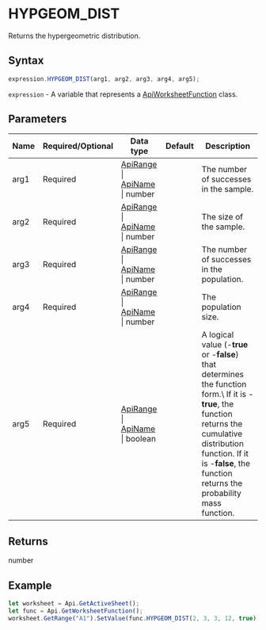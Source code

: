 # HYPGEOM_DIST

Returns the hypergeometric distribution.

## Syntax

```javascript
expression.HYPGEOM_DIST(arg1, arg2, arg3, arg4, arg5);
```

`expression` - A variable that represents a [ApiWorksheetFunction](../ApiWorksheetFunction.md) class.

## Parameters

| **Name** | **Required/Optional** | **Data type** | **Default** | **Description** |
| ------------- | ------------- | ------------- | ------------- | ------------- |
| arg1 | Required | [ApiRange](../../ApiRange/ApiRange.md) \| [ApiName](../../ApiName/ApiName.md) \| number |  | The number of successes in the sample. |
| arg2 | Required | [ApiRange](../../ApiRange/ApiRange.md) \| [ApiName](../../ApiName/ApiName.md) \| number |  | The size of the sample. |
| arg3 | Required | [ApiRange](../../ApiRange/ApiRange.md) \| [ApiName](../../ApiName/ApiName.md) \| number |  | The number of successes in the population. |
| arg4 | Required | [ApiRange](../../ApiRange/ApiRange.md) \| [ApiName](../../ApiName/ApiName.md) \| number |  | The population size. |
| arg5 | Required | [ApiRange](../../ApiRange/ApiRange.md) \| [ApiName](../../ApiName/ApiName.md) \| boolean |  | A logical value (-**true** or -**false**) that determines the function form.\ If it is -**true**, the function returns the cumulative distribution function. If it is -**false**, the function returns the probability mass function. |

## Returns

number

## Example



```javascript editor-
let worksheet = Api.GetActiveSheet();
let func = Api.GetWorksheetFunction();
worksheet.GetRange("A1").SetValue(func.HYPGEOM_DIST(2, 3, 3, 12, true));
```
